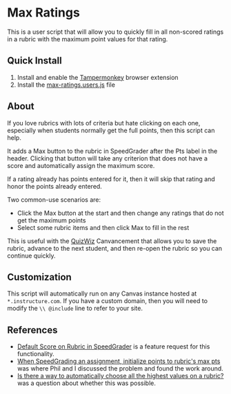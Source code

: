 # Max Ratings
This is a user script that will allow you to quickly fill in all non-scored ratings in a rubric with the maximum point values for that rating.

## Quick Install
1. Install and enable the [Tampermonkey](http://tampermonkey.net/) browser extension
2. Install the [max-ratings.users.js](https://github.com/jamesjonesmath/canvancement/raw/master/rubrics/max-ratings/max-ratings.user.js) file

## About
If you love rubrics with lots of criteria but hate clicking on each one, especially when students normally get the full points, then this script can help.

It adds a Max button to the rubric in SpeedGrader after the Pts label in the header. Clicking that button will take any criterion that does not have a score and automatically
assign the maximum score.

If a rating already has points entered for it, then it will skip that rating and honor the points already entered.

Two common-use scenarios are:
* Click the Max button at the start and then change any ratings that do not get the maximum points
* Select some rubric items and then click Max to fill in the rest

This is useful with the [QuizWiz](../quizzes/quizwiz) Canvancement that allows you to save the rubric, advance to the next student, and then re-open the rubric so you can continue quickly.

## Customization
This script will automatically run on any Canvas instance hosted at ``*.instructure.com``. If you have a custom domain, then you will need to modify the `\\ @include` line to refer to your site.

## References
* [Default Score on Rubric in SpeedGrader](https://community.canvaslms.com/t5/Idea-Conversations/Default-Score-on-Rubric-in-SpeedGrader/idc-p/518215) is a feature request for this functionality.
* [When SpeedGrading an assignment, initialize points to rubric's max pts](https://community.canvaslms.com/t5/Canvas-Question-Forum/When-SpeedGrading-an-assignment-initialize-points-to-rubric-s/m-p/182850) was where Phil and I discussed the problem and found the work around.
* [Is there a way to automatically choose all the highest values on a rubric?](https://community.canvaslms.com/t5/Canvas-Question-Forum/Is-there-a-way-to-automatically-choose-all-the-highest-values-on/m-p/143618) was a question about whether this was possible.
